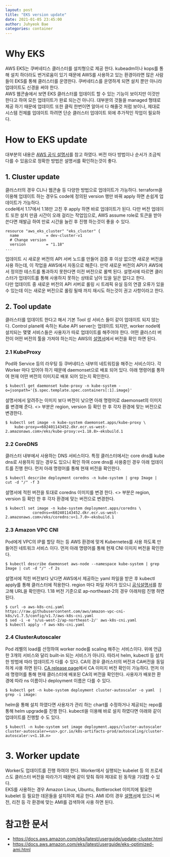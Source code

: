 ```yaml
---
layout: post
title: "EKS version update"
date: 2021-01-05 23:45:00
author: Juhyeok Bae
categories: container
---
```

# Why EKS
AWS EKS는 쿠버네티스 클러스터를 설치형으로 제공 한다. kubeadm이나 kops를 통해 설치 하더라도 번거로움이 있기 때문에 AWS를 사용하고 있는 환경이라면 많은 사람들이 EKS를 통해 클러스터를 운영한다. 쿠버네티스를 운영하게 되면 설치 뿐만 아니라 업데이트도 신경을 써야 한다.  
AWS 웹콘솔에서 보면 EKS 클러스터를 업데이트 할 수 있는 기능이 보이지만 이것만 한다고 하여 모든 업데이트가 완료 되는건 아니다. 대부분의 것들을 managed 형태로 제공 하기 때문에 업데이트 또한 클릭 한번이면 알아서 다 해줄것 처럼 보이나, 제대로 시스템 전체를 업데이트 하려면 단순 클러스터 업데이트 외에 추가적인 작업이 필요하다.

# How to EKS update
대부분의 내용은 [AWS 공식 설명서](https://docs.aws.amazon.com/eks/latest/userguide/update-cluster.html)를 참고 하였다. 버전 마다 방법이나 순서가 조금씩 다를 수 있음으로 정확한 방법은 설명서를 확인하는것이 좋다.

## 1. Cluster update
클러스터의 경우 CLI나 웹콘솔 등 다양한 방법으로 업데이트가 가능하다. terraform을 이용해 업데이트 하는 경우도 code에 정의된 version 행만 바꿔 apply 하면 손쉽게 업데이트가 가능하다.  
code에서 1.17에서 1.18만 고친 후 apply 하면 바로 업데이트가 된다. 다만 버전 업데이트 또한 설치 만큼 시간이 오래 걸리는 작업임으로, AWS assume role로 토큰을 받아 쓴다면 재발급 하여 만료 시간을 늘린 후 진행 하는것이 좋을 수 있다.
```
resource "aws_eks_cluster" "eks_cluster" {
  name            = dev-cluster-v1
  # Change version
  version         = "1.18"
...
```
업데이트 시 새로운 버전의 API 서버 노드를 만들어 검증 후 이상 없으면 새로운 버전을 사용 하는데, 이 작업을 AWS에서 자동으로 해준다. 만약 새로운 버전의 API가 AWS에서 정의한 테스트를 통과하지 못한다면 이전 버전으로 롤백 된다. 설명서에 따르면 클러스터가 업데이트를 통해 사용하지 못하는 상태로 남아 있을 일은 없다고 한다.  
다만 업데이트 중 새로운 버전의 API 서버로 롤링 시 트레픽 유실 등의 연결 오류가 있을 수 있는데 이는 새로운 버전으로 롤링 될때 까지 재시도 하는것이 권고 사항이라고 한다.

## 2. Tool update
클러스터를 업데이트 한다고 해서 기본 Tool 성 서비스 들이 같이 업데이트 되지 않는다. Control plane에 속하는 Kube API server는 업데이트 되지만, worker node에 설치되는 몇몇 서비스들은 사용자가 따로 업데이트를 해주어야 한다. 어떤 클러스터 버전이 어떤 버전의 툴을 가져야 하는지는 AWS의 [설명서](https://docs.aws.amazon.com/ko_kr/eks/latest/userguide/update-cluster.html)에서 버전을 확인 하면 된다.

### 2.1 KubeProxy
Pod와 Service 등의 라우팅 등 쿠버네티스 내부의 네트워킹을 해주는 서비스이다. 각 Worker 마다 있어야 하기 때문에 daemonset으로 배포 되어 있다.
아래 명령어를 통하여 현재 어떤 버전의 이미지로 배포 되어 있는지 확인한다.
```
$ kubectl get daemonset kube-proxy -n kube-system -o=jsonpath='{$.spec.template.spec.containers[:1].image}'
```
설명서에서 알려주는 이미지 보다 버전이 낮으면 아래 명령어로 daemonset의 이미지를 변경해 준다. <> 부분은 region, version 등 확인 한 후 각자 환경에 맞는 버전으로 변경한다.
```
$ kubectl set image -n kube-system daemonset.apps/kube-proxy \
    kube-proxy=<602401143452.dkr.ecr.us-west-2.amazonaws.com>/eks/kube-proxy:v<1.18.8>-eksbuild.1
```
### 2.2 CoreDNS
클러스터 내부에서 사용하는 DNS 서비스이다. 특정 클러스터에서는 core dns를 kube dns로 사용하지 않는 경우도 있으니 확인 하여 core dns를 사용중인 경우 아래 업데이트를 진행 한다.
먼저 아래 명령어를 통해 현재 버전을 확인한다.
```
$ kubectl describe deployment coredns -n kube-system | grep Image | cut -d "/" -f 3
```
설명서에 적힌 버전을 토대로 coredns 이미지를 변경 한다. <> 부분은 region, version 등 확인 한 후 각자 환경에 맞는 버전으로 변경한다.
```
$ kubectl set image -n kube-system deployment.apps/coredns \
            coredns=<602401143452.dkr.ecr.us-west-2.amazonaws.com>/eks/coredns:v<1.7.0>-eksbuild.1
```
### 2.3 Amazon VPC CNI
Pod에게 VPC의 IP를 할당 하는 등 AWS 환경에 맞게 Kubernetes를 사용 하도록 만들어진 네트워크 서비스 이다.
먼저 아래 명령어를 통해 현재 CNI 이미지 버전을 확인한다.
```
$ kubectl describe daemonset aws-node --namespace kube-system | grep Image | cut -d "/" -f 2s
```
설명서에 적힌 버전보다 낮다면 AWS에서 제공하는 yaml 파일을 받은 후 kubectl apply를 통해 클러스터에 적용한다. region 마다 파일 차이가 있으니 [공식설명서](https://docs.aws.amazon.com/eks/latest/userguide/update-cluster.html)를 참고해 URL을 확인한다. 1.18 버전 기준으로 ap-northeast-2의 경우 아래처럼 진행 하면 된다.
```
$ curl -o aws-k8s-cni.yaml https://raw.githubusercontent.com/aws/amazon-vpc-cni-k8s/v1.7.5/config/v1.7/aws-k8s-cni.yaml
$ sed -i -e 's/us-west-2/ap-northeast-2/' aws-k8s-cni.yaml
$ kubectl apply -f aws-k8s-cni.yaml
```

### 2.4 ClusterAutoscaler
Pod 레벨의 load를 산정하여 worker node를 scaling 해주는 서비스이다. 위에 언급한 3개의 서비스와 달리 built-in 되는 서비스가 아니다. 따라서 helm, kubectl 등 설치한 방법에 따라 업데이트가 다를 수 있다. CA의 경우 클러스터의 버전과 CA버전을 동일하게 사용 하면 된다. [CA release page](https://github.com/kubernetes/autoscaler/releases)에서 CA 이미지 버전 확인이 가능하다.
먼저 아래 명령어를 통해 현재 클러스터에 배포된 CA의 버전을 확인한다. 사용자가 배포한 환경에 따라 ns 이름이나 deployment 이름은 다를 수 있다.

```
$ kubectl get -n kube-system deployment cluster-autoscaler -o yaml  | grep -i image:
```
helm을 통해 설치 하였다면 사용자가 관리 하는 chart를 수정하거나 제공되는 repo를 통해 helm upgrade를 진행 한다. kubectl을 이용해 바로 설치 하였다면 아래와 같이 업데이트를 진행할 수 도 있다.
```
$ kubectl -n kube-system set image deployment.apps/cluster-autoscaler cluster-autoscaler=<us>.gcr.io/k8s-artifacts-prod/autoscaling/cluster-autoscaler:v<1.18.n>
```

# 3. Worker update
Worker도 업데이트를 진행 하여야 한다. Worker에서 실행되는 kubelet 등 의 프로세스도 클러스터 버전을 따라가기 때문에 같이 맞춰 줘야 제대로 된 동작을 기대할 수 있다.  
EKS를 사용하는 경우 Amazon Linux, Ubuntu, Bottlerocket 이미지에 필요한 kubelet 등 필요한 데몬들을 설치하여 제공 한다. AMI ID의 경우 [설명서](https://docs.aws.amazon.com/eks/latest/userguide/eks-optimized-ami.html)에 있으니 버전, 리전 등 각 환경에 맞는 AMI를 검색하여 사용 하면 된다.

# 참고한 문서
- https://docs.aws.amazon.com/eks/latest/userguide/update-cluster.html
- https://docs.aws.amazon.com/eks/latest/userguide/eks-optimized-ami.html

